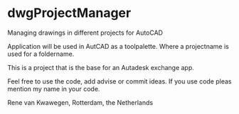 # dwgProjectManager
Managing drawings in different projects for AutoCAD

Application will be used in AutCAD as a toolpalette. Where a projectname is used for a foldername.

This is a project that is the base for an Autadesk exchange app.

Feel free to use the code, add advise or commit ideas. If you use code pleas mention my name in your code.

Rene van Kwawegen, Rotterdam, the Netherlands
